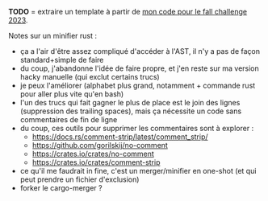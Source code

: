 **TODO** = extraire un template à partir de [mon code pour le fall challenge 2023](https://github.com/phidra/codingame-fall-challenge-2023).

Notes sur un minifier rust :

- ça a l'air d'être assez compliqué d'accéder à l'AST, il n'y a pas de façon standard+simple de faire
- du coup, j'abandonne l'idée de faire propre, et j'en reste sur ma version hacky manuelle (qui exclut certains trucs)
- je peux l'améliorer (alphabet plus grand, notamment + commande rust pour aller plus vite qu'en bash)
- l'un des trucs qui fait gagner le plus de place est le join des lignes (suppression des trailing spaces), mais ça nécessite un code sans commentaires de fin de ligne
- du coup, ces outils pour supprimer les commentaires sont à explorer :
    - https://docs.rs/comment-strip/latest/comment_strip/
    - https://github.com/gorilskij/no-comment
    - https://crates.io/crates/no-comment
    - https://crates.io/crates/comment-strip
- ce qu'il me faudrait in fine, c'est un merger/minifier en one-shot (et qui peut prendre un fichier d'exclusion)
- forker le cargo-merger ?


